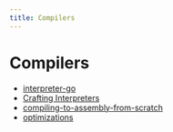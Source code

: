 ```yaml
---
title: Compilers
---
```


# Compilers

- [interpreter-go](interpreter-go/_interpreter-go.md)
- [Crafting Interpreters](../books/crafting-interpreters/_crafting-interpreters.md)
- [compiling-to-assembly-from-scratch](compiling-to-assembly-from-scratch/_compiling-to-assembly-from-scratch.md)
- [optimizations](./optimizations/optimizations.md)
